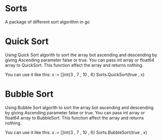 # Sorts
A package of different sort algorithm in go

# Quick Sort
Using Quick Sort algorith to sort the array bot ascending and descending by giving Ascending parameter false or true.
You can pass int array or float64 array to QuickSort.
This function affect the array and returns nothing.

You can use it like this:
    x := []int{3 , 7 , 10 , 6}
    Sorts.QuickSort(true , x)

# Bubble Sort
Using Bubble Sort algorith to sort the array bot ascending and descending by giving Ascending parameter false or true.
You can pass int array or float64 array to BubbleSort.
This function affect the array and returns nothing.

You can use it like this:
    x := []int{3 , 7 , 10 , 6}
    Sorts.BubbleSort(true , x)

